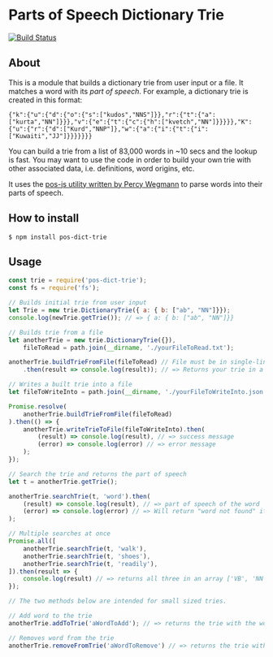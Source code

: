 # Parts of Speech Dictionary Trie

[![Build Status](https://travis-ci.org/vlmlee/pos-dictionary-trie.svg?branch=master)](https://travis-ci.org/vlmlee/pos-dictionary-trie)

## About

This is a module that builds a dictionary trie from user input or a file. It matches
a word with its *part of speech*. For example, a dictionary trie is created in this format:

```
{"k":{"u":{"d":{"o":{"s":["kudos","NNS"]}},"r":{"t":{"a":["kurta","NN"]}}},"v":{"e":{"t":{"c":{"h":["kvetch","NN"]}}}}},"K":{"u":{"r":{"d":["Kurd","NNP"]},"w":{"a":{"i":{"t":{"i":["Kuwaiti","JJ"]}}}}}}}
```

You can build a trie from a list of 83,000 words in ~10 secs and the lookup is fast. You may 
want to use the code in order to build your own trie with other associated data, i.e. 
definitions, word origins, etc.

It uses the [pos-js utility written by Percy Wegmann](https://github.com/neopunisher/pos-js) 
to parse words into their parts of speech.

## How to install

`$ npm install pos-dict-trie`

## Usage

```js
const trie = require('pos-dict-trie');
const fs = require('fs');

// Builds initial trie from user input
let Trie = new trie.DictionaryTrie({ a: { b: ["ab", "NN"]}});
console.log(newTrie.getTrie()); // => { a: { b: ["ab", "NN"]}}

// Builds trie from a file
let anotherTrie = new trie.DictionaryTrie({}),
	fileToRead = path.join(__dirname, './yourFileToRead.txt');

anotherTrie.buildTrieFromFile(fileToRead) // File must be in single-lined format
	.then(result => console.log(result)); // => Returns your trie in a JSON string

// Writes a built trie into a file
let fileToWriteInto = path.join(__dirname, './yourFileToWriteInto.json');

Promise.resolve(
	anotherTrie.buildTrieFromFile(fileToRead)
).then(() => {
	anotherTrie.writeTrieToFile(fileToWriteInto).then(
		(result) => console.log(result), // => success message 
		(error) => console.log(error) // => error message
	);
});

// Search the trie and returns the part of speech
let t = anotherTrie.getTrie();

anotherTrie.searchTrie(t, 'word').then( 
	(result) => console.log(result), // => part of speech of the word
	(error) => console.log(error) // => Will return "word not found" if not
);

// Multiple searches at once
Promise.all([
	anotherTrie.searchTrie(t, 'walk'),
	anotherTrie.searchTrie(t, 'shoes'),
	anotherTrie.searchTrie(t, 'readily'),
]).then(result => {
	console.log(result) // => returns all three in an array ['VB', 'NN', 'RB']
});

// The two methods below are intended for small sized tries.

// Add word to the trie
anotherTrie.addToTrie('aWordToAdd'); // => returns the trie with the word added

// Removes word from the trie
anotherTrie.removeFromTrie('aWordToRemove') // => returns the trie with the word removed
```